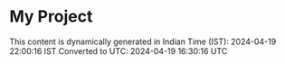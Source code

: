 # My Project

This content is dynamically generated in Indian Time (IST): 2024-04-19 22:00:16 IST
Converted to UTC: 2024-04-19 16:30:16 UTC
